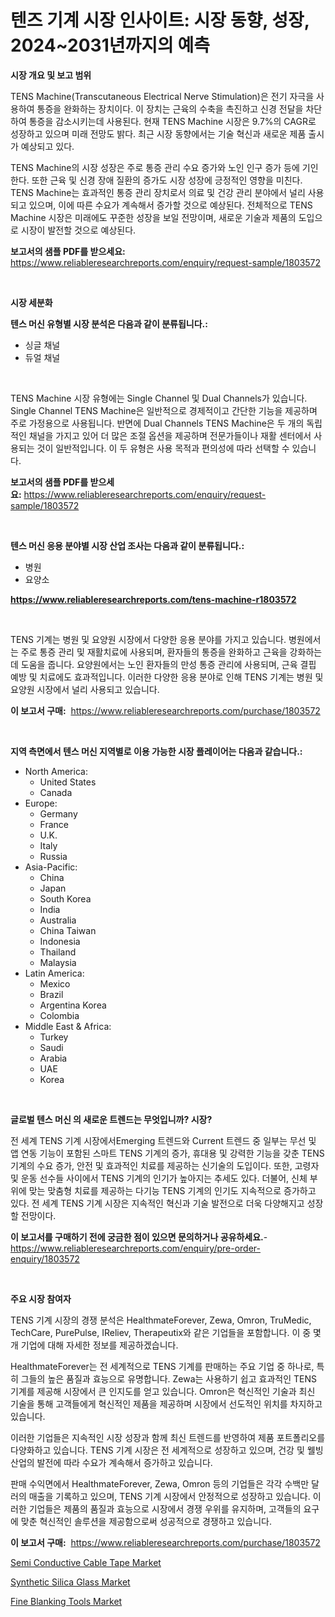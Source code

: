 <p><h1>텐즈 기계 시장 인사이트: 시장 동향, 성장, 2024~2031년까지의 예측</h1></p><p><strong>시장 개요 및 보고 범위</strong></p>
<p><p>TENS Machine(Transcutaneous Electrical Nerve Stimulation)은 전기 자극을 사용하여 통증을 완화하는 장치이다. 이 장치는 근육의 수축을 촉진하고 신경 전달을 차단하여 통증을 감소시키는데 사용된다. 현재 TENS Machine 시장은 9.7%의 CAGR로 성장하고 있으며 미래 전망도 밝다. 최근 시장 동향에서는 기술 혁신과 새로운 제품 출시가 예상되고 있다. </p><p>TENS Machine의 시장 성장은 주로 통증 관리 수요 증가와 노인 인구 증가 등에 기인한다. 또한 근육 및 신경 장애 질환의 증가도 시장 성장에 긍정적인 영향을 미친다. TENS Machine는 효과적인 통증 관리 장치로서 의료 및 건강 관리 분야에서 널리 사용되고 있으며, 이에 따른 수요가 계속해서 증가할 것으로 예상된다. 전체적으로 TENS Machine 시장은 미래에도 꾸준한 성장을 보일 전망이며, 새로운 기술과 제품의 도입으로 시장이 발전할 것으로 예상된다.</p></p>
<p><strong>보고서의 샘플 PDF를 받으세요:</strong> <a href="https://www.reliableresearchreports.com/enquiry/request-sample/1803572">https://www.reliableresearchreports.com/enquiry/request-sample/1803572</a></p>
<p>&nbsp;</p>
<p><strong>시장 세분화</strong></p>
<p><strong>텐스 머신 유형별 시장 분석은 다음과 같이 분류됩니다.:</strong></p>
<p><ul><li>싱글 채널</li><li>듀얼 채널</li></ul></p>
<p>&nbsp;</p>
<p><p>TENS Machine 시장 유형에는 Single Channel 및 Dual Channels가 있습니다. Single Channel TENS Machine은 일반적으로 경제적이고 간단한 기능을 제공하며 주로 가정용으로 사용됩니다. 반면에 Dual Channels TENS Machine은 두 개의 독립적인 채널을 가지고 있어 더 많은 조절 옵션을 제공하며 전문가들이나 재활 센터에서 사용되는 것이 일반적입니다. 이 두 유형은 사용 목적과 편의성에 따라 선택할 수 있습니다.</p></p>
<p><strong>보고서의 샘플 PDF를 받으세요:</strong>&nbsp;<a href="https://www.reliableresearchreports.com/enquiry/request-sample/1803572">https://www.reliableresearchreports.com/enquiry/request-sample/1803572</a></p>
<p>&nbsp;</p>
<p><strong> 텐스 머신 응용 분야별 시장 산업 조사는 다음과 같이 분류됩니다.:</strong></p>
<p><ul><li>병원</li><li>요양소</li></ul></p>
<p><strong><a href="https://www.reliableresearchreports.com/tens-machine-r1803572">https://www.reliableresearchreports.com/tens-machine-r1803572</a></strong></p>
<p>&nbsp;</p>
<p><p>TENS 기계는 병원 및 요양원 시장에서 다양한 응용 분야를 가지고 있습니다. 병원에서는 주로 통증 관리 및 재활치료에 사용되며, 환자들의 통증을 완화하고 근육을 강화하는 데 도움을 줍니다. 요양원에서는 노인 환자들의 만성 통증 관리에 사용되며, 근육 결핍 예방 및 치료에도 효과적입니다. 이러한 다양한 응용 분야로 인해 TENS 기계는 병원 및 요양원 시장에서 널리 사용되고 있습니다.</p></p>
<p><strong>이 보고서 구매:</strong>&nbsp; <a href="https://www.reliableresearchreports.com/purchase/1803572">https://www.reliableresearchreports.com/purchase/1803572</a></p>
<p>&nbsp;</p>
<p><strong>지역 측면에서 텐스 머신 지역별로 이용 가능한 시장 플레이어는 다음과 같습니다.:</strong></p>
<p><ul>
    <li>
        North America:
        <ul>
            <li>United States</li>
            <li>Canada</li>
        </ul>
    </li>
    <li>
        Europe:
        <ul>
            <li>Germany</li>
            <li>France</li>
            <li>U.K.</li>
            <li>Italy</li>
            <li>Russia</li>
        </ul>
    </li>
    <li>
        Asia-Pacific:
        <ul>
            <li>China</li>
            <li>Japan</li>
            <li>South Korea</li>
            <li>India</li>
            <li>Australia</li>
            <li>China Taiwan</li>
            <li>Indonesia</li>
            <li>Thailand</li>
            <li>Malaysia</li>
        </ul>
    </li>
    <li>
        Latin America:
        <ul>
            <li>Mexico</li>
            <li>Brazil</li>
            <li>Argentina Korea</li>
            <li>Colombia</li>
        </ul>
    </li>
    <li>
        Middle East & Africa:
        <ul>
            <li>Turkey</li>
            <li>Saudi</li>
            <li>Arabia</li>
            <li>UAE</li>
            <li>Korea</li>
        </ul>
    </li>
    </ul></p>
<p>&nbsp;</p>
<p><strong>글로벌 텐스 머신 의 새로운 트렌드는 무엇입니까? 시장?</strong></p>
<p><p>전 세계 TENS 기계 시장에서Emerging 트렌드와 Current 트렌드 중 일부는 무선 및 앱 연동 기능이 포함된 스마트 TENS 기계의 증가, 휴대용 및 강력한 기능을 갖춘 TENS 기계의 수요 증가, 안전 및 효과적인 치료를 제공하는 신기술의 도입이다. 또한, 고령자 및 운동 선수들 사이에서 TENS 기계의 인기가 높아지는 추세도 있다. 더불어, 신체 부위에 맞는 맞춤형 치료를 제공하는 다기능 TENS 기계의 인기도 지속적으로 증가하고 있다. 전 세계 TENS 기계 시장은 지속적인 혁신과 기술 발전으로 더욱 다양해지고 성장할 전망이다.</p></p>
<p><strong>이 보고서를 구매하기 전에 궁금한 점이 있으면 문의하거나 공유하세요.</strong>- <a href="https://www.reliableresearchreports.com/enquiry/pre-order-enquiry/1803572">https://www.reliableresearchreports.com/enquiry/pre-order-enquiry/1803572</a></p>
<p>&nbsp;</p>
<p><strong>주요 시장 참여자</strong></p>
<p><p>TENS 기계 시장의 경쟁 분석은 HealthmateForever, Zewa, Omron, TruMedic, TechCare, PurePulse, IReliev, Therapeutix와 같은 기업들을 포함합니다. 이 중 몇 개 기업에 대해 자세한 정보를 제공하겠습니다.</p><p>HealthmateForever는 전 세계적으로 TENS 기계를 판매하는 주요 기업 중 하나로, 특히 그들의 높은 품질과 효능으로 유명합니다. Zewa는 사용하기 쉽고 효과적인 TENS 기계를 제공해 시장에서 큰 인지도를 얻고 있습니다. Omron은 혁신적인 기술과 최신 기술을 통해 고객들에게 혁신적인 제품을 제공하며 시장에서 선도적인 위치를 차지하고 있습니다.</p><p>이러한 기업들은 지속적인 시장 성장과 함께 최신 트렌드를 반영하여 제품 포트폴리오를 다양화하고 있습니다. TENS 기계 시장은 전 세계적으로 성장하고 있으며, 건강 및 웰빙 산업의 발전에 따라 수요가 계속해서 증가하고 있습니다. </p><p>판매 수익면에서 HealthmateForever, Zewa, Omron 등의 기업들은 각각 수백만 달러의 매출을 기록하고 있으며, TENS 기계 시장에서 안정적으로 성장하고 있습니다. 이러한 기업들은 제품의 품질과 효능으로 시장에서 경쟁 우위를 유지하며, 고객들의 요구에 맞춘 혁신적인 솔루션을 제공함으로써 성공적으로 경쟁하고 있습니다.</p></p>
<p><strong>이 보고서 구매:</strong>&nbsp;&nbsp;<a href="https://www.reliableresearchreports.com/purchase/1803572">https://www.reliableresearchreports.com/purchase/1803572</a></p>
<p><p><a href="https://www.linkedin.com/pulse/semi-conductive-cable-tape-market-goal-estimating-size-future-0csxf?trackingId=l%2FZ0xg72pR7K57pt7mrCAw%3D%3D">Semi Conductive Cable Tape Market</a></p><p><a href="https://www.linkedin.com/pulse/synthetic-silica-glass-market-analysis-examines-its-scope-growth-4bugf?trackingId=t5gZ%2BuwRsnjOko28qp7JFg%3D%3D">Synthetic Silica Glass Market</a></p><p><a href="https://www.linkedin.com/pulse/fine-blanking-tools-market-size-furnishes-valuable-information-thvxf?trackingId=HtnJ2xAOcERcD%2Bs0PTsbPw%3D%3D">Fine Blanking Tools Market</a></p></p>